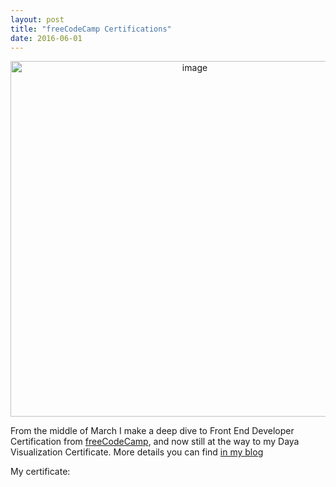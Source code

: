 ```yaml
---
layout: post
title: "freeCodeCamp Certifications"
date: 2016-06-01
---
```

<center>
<img title="image" style="border-top: 0px; border-right: 0px; background-image: none; border-bottom: 0px; float: none; padding-top: 0px; padding-left: 0px; margin-left: auto; border-left: 0px; display: block; padding-right: 0px; margin-right: auto" alt="image" src="http://productivityblog.com.ua/wp-content/uploads/2016/04/image_thumb.png" border="0" height="569" width="574">
</center>

From the middle of March I make a  deep dive to Front End Developer Certification from  [freeCodeCamp], and now still at the way to my Daya Visualization Certificate.
More details you can find [in my blog]

My certificate:


[freeCodeCamp]: http://productivityblog.com.ua/?p=2327
[in my blog]: http://productivityblog.com.ua/?p=2303
